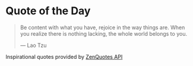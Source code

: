 # Quote of the Day

<!-- QUOTE_START -->
> Be content with what you have, rejoice in the way things are. When you realize there is nothing lacking, the whole world belongs to you.
>
> — Lao Tzu

Inspirational quotes provided by <a href="https://zenquotes.io/" target="_blank">ZenQuotes API</a>
<!-- QUOTE_END -->